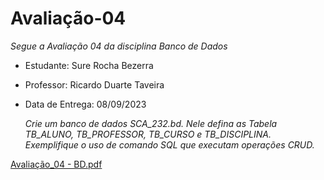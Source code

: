 # Avaliação-04

*Segue a Avaliação 04 da disciplina Banco de Dados*

* Estudante: Sure Rocha Bezerra 

* Professor: Ricardo Duarte Taveira

* Data de Entrega: 08/09/2023

  *Crie um banco de dados SCA_232.bd. 
Nele defina as Tabela TB_ALUNO, TB_PROFESSOR, TB_CURSO e TB_DISCIPLINA.
Exemplifique o uso de comando SQL que executam operações CRUD.*

[Avaliação_04 - BD.pdf](https://github.com/surerocha/bd-p4-info/files/12478704/Avaliacao_04.-.BD.pdf)
